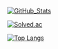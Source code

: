 [![GitHub_Stats](https://github-readme-stats.vercel.app/api?username=Electronics03&count_private=true&show_icons=true&theme=dark)](https://github.com/Electronics03)

[![Solved.ac](http://mazassumnida.wtf/api/generate_badge?boj=electronics)](https://solved.ac/profile/electronics)

[![Top Langs](https://github-readme-stats.vercel.app/api/top-langs/?username=Electronics03&hide=G-CODE&layout=compact&theme=dark)](https://github.com/Electronics03)